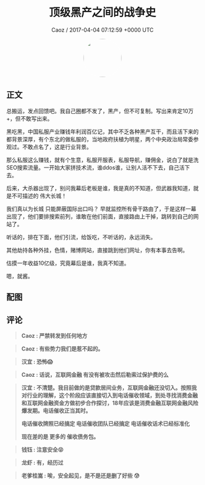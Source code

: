 <h1 align="center">顶级黑产之间的战争史</h1>
<p align="center">
    <a>Caoz / 2017-04-04 07:12:59 &#43;0000 UTC</a>
</p>

<div align="center">
    <img src="https://images.zsxq.com/Fq1ec0LaMgzg1iEwJesuuOoekfTn?e=1590940799&amp;token=kIxbL07-8jAj8w1n4s9zv64FuZZNEATmlU_Vm6zD:gitkG3UJjUIIFGyx27kihI1V6bQ=" width="100" height="100" style="border:1px solid;border-radius:50%; color:#ffffff"/>
</div>

## 正文

<div>
总搬运，发点回馈吧。我自己圈都不发了，黑产，但不可复制。写出来肯定10万&#43;，但不敢写出来。

黑吃黑，中国私服产业赚钱年利润百亿记，其中不乏各种黑产互干，而且活下来的都背景深厚，有个东北的做私服的，当地政府扶植为明星，两个中央政治局常委参观过。不敢点名了，这是行业背景。

那么私服这么赚钱，就有个生意，私服开服表，私服导航，赚佣金，说白了就是洗SEO搜索流量。一开始大家拼技术流，谁ddos谁，让别人活不下去，自己活下去。

后来，大杀器出现了，别问我幕后老板是谁，我是真的不知道，但武器我知道，就是不可描述的 伟大长城！

我们真以为长城 只能屏蔽国际出口吗？ 早就监控所有骨干路由了，于是这样一幕出现了，他们要排搜索前列，谁敢在他们前面，直接路由上干掉，跳转到自己的网站了。

听话的，排在下面，他们引流，给饭吃，不听话的，永远消失。

其他劫持各种外挂，色情，赌博网站，直接跳到他们网址，你有本事去告啊。

估摸一年收益10亿级，究竟幕后是谁，我真不知道。

嗯，就酱。
</div>

## 配图
<div class="image" align="center">

</div>

## 评论

<div align="left">
<div>

<blockquote >
<span> <strong>Caoz : 严禁转发到任何地方 </strong></span>
</blockquote>

<blockquote >
<span> <strong>Caoz : 有些势力我们是惹不起的。 </strong></span>
</blockquote>

<blockquote >
<span> <strong>汉宜 : 恐怖😱 </strong></span>
</blockquote>

<blockquote >
<span> <strong>Caoz : 话说，互联网金融 有没有被攻击然后勒索过保护费的么 </strong></span>
</blockquote>

<blockquote >
<span> <strong>汉宜 : 不清楚。我目前做的是贷款居间业务，互联网金融还没切入。按照我对行业的理解，这个阶段应该直接切入到电话催收领域，到处寻找消费金融和互联网金融资金方做初步合作探讨，18年应该是消费金融互联网金融风险爆发期。电话催收正当其时。

电话催收牌照已经搞定
电话催收团队已经搞定
电话催收话术已经标准化

现在差的是 更多的 催收债务包。 </strong></span>
</blockquote>

<blockquote >
<span> <strong>钱钰 : 注意安全😝 </strong></span>
</blockquote>

<blockquote >
<span> <strong>龙虾 : 有，经历过 </strong></span>
</blockquote>

<blockquote >
<span> <strong>老爹桂嵩 : 唉，安全起见，是不是还是删了好些  😰 </strong></span>
</blockquote>

</div>
</div>